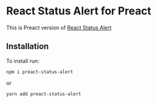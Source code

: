# React Status Alert for Preact

This is Preact version of [React Status Alert](https://daymosik.github.io/react-status-alert/)

## Installation

To install run:
```
npm i preact-status-alert
```
or

```
yarn add preact-status-alert
```

